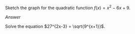 <!-- # MPU2409-Project

By Khoo Lay Han

[GitHub](https://github.com/KhooLayHan/MPU2409-Project)

Day 1: May 15th, 2023 -->

Sketch the graph for the quadratic function $f(x) = x^2 -6x + 9$.

*Answer*

Solve the equation $27^{2x-3} = \sqrt{9^{x+1}}$.